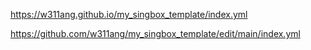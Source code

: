 https://w311ang.github.io/my_singbox_template/index.yml

https://github.com/w311ang/my_singbox_template/edit/main/index.yml
